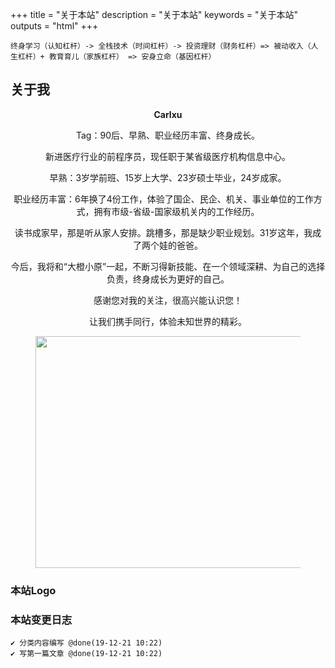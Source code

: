 +++
title = "关于本站"
description = "关于本站"
keywords = "关于本站"
outputs = "html"
+++

```text
终身学习（认知杠杆）-> 全栈技术（时间杠杆）-> 投资理财（财务杠杆）=> 被动收入（人生杠杆）+ 教育育儿（家族杠杆） => 安身立命（基因杠杆）
```


## 关于我

<p style="text-align: center;">
  <strong>Carlxu</strong>
</p>

<p style="text-align: center;">
  Tag：90后、早熟、职业经历丰富、终身成长。
</p>

<p style="text-align: center;">
  新进医疗行业的前程序员，现任职于某省级医疗机构信息中心。
</p>

<p style="text-align: center;">
  早熟：3岁学前班、15岁上大学、23岁硕士毕业，24岁成家。
</p>

<p style="text-align: center;">
  职业经历丰富：6年换了4份工作，体验了国企、民企、机关、事业单位的工作方式，拥有市级-省级-国家级机关内的工作经历。
</p>

<p style="text-align: center;">
  读书成家早，那是听从家人安排。跳槽多，那是缺少职业规划。31岁这年，我成了两个娃的爸爸。
</p>

<p style="text-align: center;">
  今后，我将和“大橙小原”一起，不断习得新技能、在一个领域深耕、为自己的选择负责，终身成长为更好的自己。
</p>

<p style="text-align: center;">
  感谢您对我的关注，很高兴能认识您！
</p>

<p style="text-align: center;">
  让我们携手同行，体验未知世界的精彩。
</p><figure class="wp-block-image">

<img loading="lazy" width="579" height="371" src="https://www.carlxu.cn/wp-content/uploads/2020/06/orangedad.gif" alt="" class="wp-image-600" /> </figure>

### 本站Logo

### 本站变更日志

```
✔ 分类内容编写 @done(19-12-21 10:22)
✔ 写第一篇文章 @done(19-12-21 10:22)
```